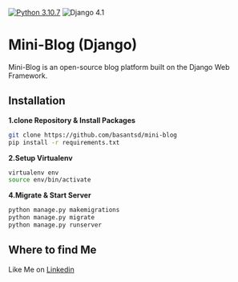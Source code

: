 [![Python 3.10.7](https://img.shields.io/badge/python-3.10.7-yellow.svg)](https://www.python.org/downloads/release/python-3107/)
![Django 4.1](https://img.shields.io/badge/Django-4.1.3-green.svg)

# Mini-Blog (Django)
Mini-Blog is an open-source blog platform built on the Django Web Framework.


## Installation

**1.clone Repository & Install Packages**
```sh
git clone https://github.com/basantsd/mini-blog
pip install -r requirements.txt
```
**2.Setup Virtualenv**
```sh
virtualenv env
source env/bin/activate
```

**4.Migrate & Start Server**
```sh
python manage.py makemigrations
python manage.py migrate
python manage.py runserver
```

## Where to find Me
Like Me on [Linkedin](https://www.linkedin.com/in/basant-singh-dobal-7353a2186/)

